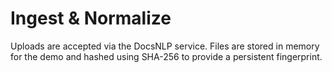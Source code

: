 # Ingest & Normalize

Uploads are accepted via the DocsNLP service.  Files are stored in memory for the demo and hashed using SHA-256 to provide a persistent fingerprint.
